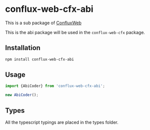 # conflux-web-cfx-abi

This is a sub package of [ConfluxWeb][repo]

This is the abi package will be used in the `conflux-web-cfx` package.

## Installation

```bash
npm install conflux-web-cfx-abi
```

## Usage

```js
import {AbiCoder} from 'conflux-web-cfx-abi';

new AbiCoder();
```

## Types 

All the typescript typings are placed in the types folder. 

[repo]: https://github.com/Conflux-Chain/ConfluxWeb
